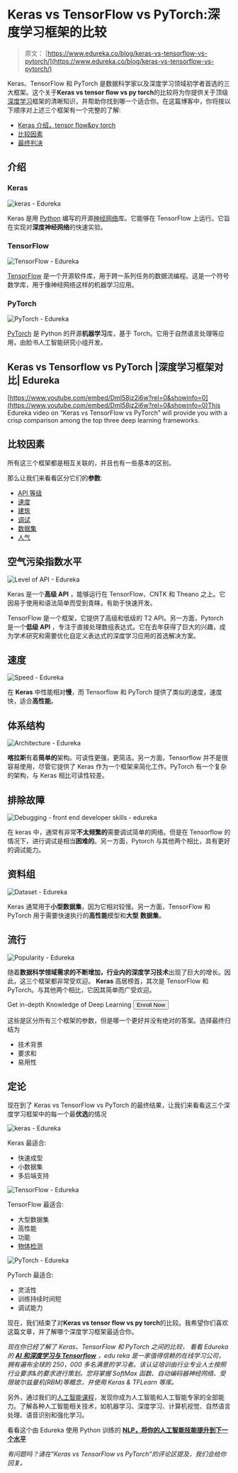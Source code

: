 # Keras vs TensorFlow vs PyTorch:深度学习框架的比较

> 原文： [https://www.edureka.co/blog/keras-vs-tensorflow-vs-pytorch/](https://www.edureka.co/blog/keras-vs-tensorflow-vs-pytorch/)

Keras、TensorFlow 和 PyTorch 是数据科学家以及深度学习领域初学者首选的三大框架。这个关于**Keras vs tensor flow vs py torch**的比较将为你提供关于顶级[深度学习](https://www.edureka.co/blog/videos/deep-learning-tutorial/)框架的清晰知识，并帮助你找到哪一个适合你。在这篇博客中，你将按以下顺序对上述三个框架有一个完整的了解:

*   [Keras 介绍，tensor flow&py torch](#introduction)
*   [比较因素](#comparison)
*   [最终判决](#final)

## 介绍

### Keras

![keras - Edureka](img/b27348934628d9a6cb434f66ef407337.png)

Keras 是用 [Python](https://www.edureka.co/blog/learn-python-for-data-science/) 编写的开源[神经网络](https://www.edureka.co/blog/neural-network-tutorial/)库。它能够在 TensorFlow 上运行。它旨在实现对**深度神经网络**的快速实验。

### TensorFlow

![TensorFlow - Edureka](img/25818d0eeededd7e6789c788b4c259a6.png)

[TensorFlow](https://www.edureka.co/blog/tensorflow-tutorial/) 是一个开源软件库，用于跨一系列任务的数据流编程。这是一个符号数学库，用于像神经网络这样的机器学习应用。

### PyTorch

![PyTorch - Edureka](img/462a2c4dde3b490e93ec95641a696716.png)

[PyTorch](https://www.edureka.co/blog/pytorch-tutorial/) 是 Python 的开源**机器学习**库，基于 Torch。它用于自然语言处理等应用，由脸书人工智能研究小组开发。

## Keras vs Tensorflow vs PyTorch |深度学习框架对比| Edureka



[https://www.youtube.com/embed/DmI58jz2i6w?rel=0&showinfo=0](https://www.youtube.com/embed/DmI58jz2i6w?rel=0&showinfo=0)This Edureka video on “Keras vs TensorFlow vs PyTorch” will provide you with a crisp comparison among the top three deep learning frameworks.

## 比较因素

所有这三个框架都是相互关联的，并且也有一些基本的区别。

那么让我们来看看区分它们的**参数**:

*   [API 等级](#level)
*   [速度](#speed)
*   [建筑](#architecture)
*   [调试](#debugging)
*   [数据集](#dataset)
*   [人气](#popularity)

## 空气污染指数水平

![Level of API - Edureka](img/c9673a58f49f891e2ba8556bc6bd8aa5.png)

Keras 是一个**高级 API** ，能够运行在 TensorFlow、CNTK 和 Theano 之上。它因易于使用和语法简单而受到青睐，有助于快速开发。

TensorFlow 是一个框架，它提供了高级和低级的 T2 API。另一方面，Pytorch 是一个**低级 API** ，专注于直接处理数组表达式。它在去年获得了巨大的兴趣，成为学术研究和需要优化自定义表达式的深度学习应用的首选解决方案。

## 速度

![Speed - Edureka](img/571d8857b315f8df42b271197756cb38.png)

在 **Keras** 中性能相对**慢**，而 Tensorflow 和 PyTorch 提供了类似的速度，速度快，适合**高性能**。

## 体系结构

![Architecture - Edureka](img/e02e2f91d763f9f8c4db26854479e014.png)

**喀拉斯**有着**简单的**架构。可读性更强，更简洁。另一方面，Tensorflow 并不是很容易使用，尽管它提供了 Keras 作为一个框架来简化工作。PyTorch 有一个复杂的架构，与 Keras 相比可读性较差。

## 排除故障

![Debugging - front end developer skills - edureka](img/8ca38cd2d916924d10929cb58b51cddd.png)

在 keras 中，通常有非常**不太频繁的**需要调试简单的网络。但是在 Tensorflow 的情况下，进行调试是相当**困难的**。另一方面，Pytorch 与其他两个相比，具有更好的调试能力。

## 资料组

![Dataset - Edureka](img/abd20e9876e640c51d5c1a49c8341f27.png)

Keras 通常用于**小型数据集**，因为它相对较慢。另一方面，TensorFlow 和 PyTorch 用于需要快速执行的**高性能**模型和**大型** **数据集**。

## 流行

![Popularity - Edureka](img/8112766ee88fbe56ea10469cf7d335bc.png)

随着**数据科学领域需求的不断增加，**行业内的**深度学习技术**出现了巨大的增长。因此，这三个框架都非常受欢迎。 **Keras** 高居榜首，其次是 TensorFlow 和 PyTorch。与其他两个相比，它因其简单而广受欢迎。

Get in-depth Knowledge of Deep Learning [<button>Enroll Now</button>](https://www.edureka.co/ai-deep-learning-with-tensorflow)

这些是区分所有三个框架的参数，但是哪一个更好并没有绝对的答案。选择最终归结为

*   技术背景
*   要求和
*   易用性

## 定论

现在到了 Keras vs TensorFlow vs PyTorch 的最终结果，让我们来看看这三个深度学习框架中的每一个最**优选**的情况

![keras - Edureka](img/b27348934628d9a6cb434f66ef407337.png)

Keras 最适合:

*   快速成型
*   小数据集
*   多后端支持

![TensorFlow - Edureka](img/25818d0eeededd7e6789c788b4c259a6.png)

TensorFlow 最适合:

*   大型数据集
*   高性能
*   功能
*   [物体检测](https://www.edureka.co/blog/tensorflow-object-detection-tutorial/)

![PyTorch - Edureka](img/462a2c4dde3b490e93ec95641a696716.png)

PyTorch 最适合:

*   灵活性
*   训练持续时间短
*   调试能力

现在，我们结束了对**Keras vs tensor flow vs py torch**的比较。我希望你们喜欢这篇文章，并了解哪个深度学习框架最适合你。

*现在你已经了解了 Keras、TensorFlow 和 PyTorch 之间的比较，* *看看 Edureka 的 [**AI 和深度学习与 Tensorflow**](https://www.edureka.co/ai-deep-learning-with-tensorflow) ，edu reka 是一家值得信赖的在线学习公司，拥有遍布全球的 250，000 多名满意的学习者。该认证培训由行业专业人士按照行业要求&的要求进行策划。您将掌握 SoftMax 函数、自动编码器神经网络、受限玻尔兹曼机(RBM)等概念，并使用 Keras & TFLearn 等库。*

另外，通过我们的[人工智能课程](https://www.edureka.co/executive-programs/machine-learning-and-ai)，发现你成为人工智能和人工智能专家的全部能力。了解各种人工智能相关技术，如机器学习、深度学习、计算机视觉、自然语言处理、语音识别和强化学习。

看看这个由 Edureka 使用 Python 训练的 [**NLP，将你的人工智能技能提升到下一个水平**](https://www.edureka.co/python-natural-language-processing-course)

*有问题吗？请在“Keras vs TensorFlow vs PyTorch”的评论区提及，我们会给你回复。*